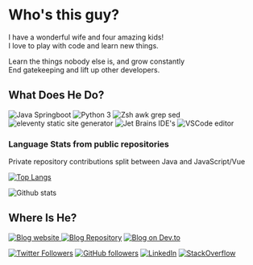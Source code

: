 <link rel="stylesheet" type="text/css" href="style.css" />

# Who's this guy?

I have a wonderful wife and four amazing kids!  
I love to play with code and learn new things.   

Learn the things nobody else is, and grow constantly  
End gatekeeping and lift up other developers.   

## What Does He Do?

![Java Springboot](https://img.shields.io/badge/Java-Springboot-brightgreen.svg?logo=Java&logoColor=brightgreen&style=flat)
![Python 3](https://img.shields.io/badge/Python-3-brightgreen.svg?logo=python&logoColor=brightgreen&style=flat)
![Zsh awk grep sed](https://img.shields.io/badge/Zsh-awk/grep/sed-brightgreen.svg?logo=GNU%20Bash&logoColor=brightgreen&style=flat)  
![eleventy static site generator](https://img.shields.io/badge/Eleventy-SSG-brightgreen.svg?logo=eleventy&logoColor=brightgreen&style=flat)
![Jet Brains IDE's](https://img.shields.io/badge/JetBrains-IDE's-brightgreen.svg?logo=jetbrains&logoColor=brightgreen&style=flat)
![VSCode editor](https://img.shields.io/badge/VSCode-EDITOR-brightgreen.svg?logo=Visual%20Studio%20Code&logoColor=brightgreen&style=flat)  

### Language Stats from public repositories
Private repository contributions split between Java and JavaScript/Vue

[![Top Langs](https://github-readme-stats.vercel.app/api/top-langs/?username=xanderyzwich&langs_count=10&layout=compact&theme=dark)](https://github.com/anuraghazra/github-readme-stats)  

![Github stats](https://github-readme-stats.vercel.app/api?username=xanderyzwich&show_icons=true&theme=dark)

## Where Is He?
[![Blog website](https://img.shields.io/badge/My-Blog-brightgreen.svg?logo=eleventy&logoColor=brightgreen&style=flat) ](https://coreydmccarty.dev)
[![Blog Repository](https://img.shields.io/badge/Blog-Repository-brightgreen.svg?logo=github&logoColor=brightgreen&style=flat)](https://github.com/xanderyzwich/xanderyzwich.github.io)
[![Blog on Dev.to](https://img.shields.io/badge/Blog-on%20DEV.to-brightgreen.svg?logo=dev.to&logoColor=brightgreen&style=flat) ](https://devto.mccarty.dev)  

[![Twitter Followers](https://img.shields.io/twitter/follow/coreydmccarty?color=brightgreen&label=Twitter%20Followers&logo=twitter&logoColor=brightgreen&style=flat)](https://twitter.mccarty.dev)
[![GitHub followers](https://img.shields.io/github/followers/xanderyzwich?color=brightgreen&logo=github&logoColor=brightgreen&style=&style=flat)](http://github.mccarty.dev)
[![LinkedIn](https://img.shields.io/badge/LinkedIn-PRO-brightgreen.svg?logo=linkedin&logoColor=brightgreen&style=flat)](https://linkedin.mccarty.dev)
[![StackOverflow](https://img.shields.io/badge/StackOverflow-Excavator-brightgreen.svg?logo=stack%20overflow&logoColor=brightgreen)](https://stackoverflow.com/users/2196988/xander-yzwich)



